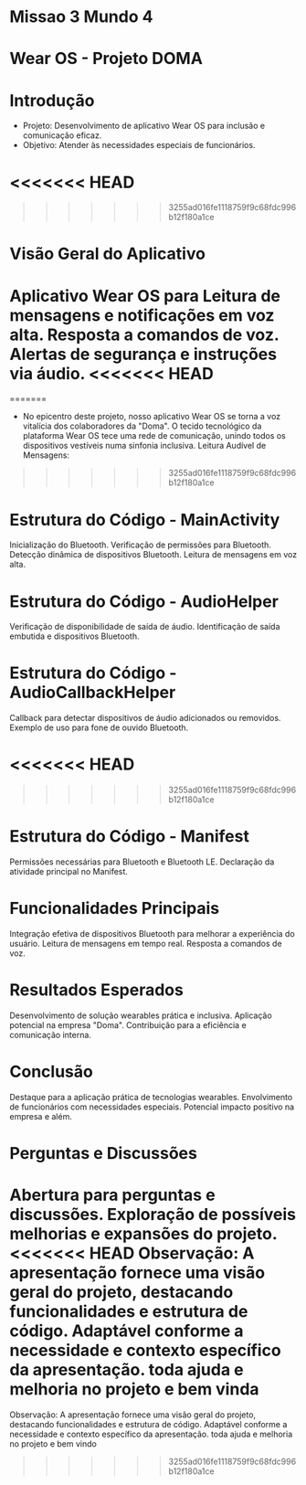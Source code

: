 #   Missao 3 Mundo 4

# Wear OS  - Projeto DOMA


# Introdução

- Projeto: Desenvolvimento de aplicativo Wear OS para inclusão e comunicação eficaz.
- Objetivo: Atender às necessidades especiais de funcionários.

<<<<<<< HEAD
=======

>>>>>>> 3255ad016fe1118759f9c68fdc996b12f180a1ce
# Visão Geral do Aplicativo

Aplicativo Wear OS para
Leitura de mensagens e notificações em voz alta.
Resposta a comandos de voz.
Alertas de segurança e instruções via áudio.
<<<<<<< HEAD
=======
=======
- No epicentro deste projeto, nosso aplicativo Wear OS se torna a voz vitalícia dos colaboradores da "Doma".
O tecido tecnológico da plataforma Wear OS tece uma rede de comunicação, unindo todos os dispositivos vestíveis numa sinfonia inclusiva.
Leitura Audível de Mensagens:

>>>>>>> 3255ad016fe1118759f9c68fdc996b12f180a1ce

# Estrutura do Código - MainActivity
Inicialização do Bluetooth.
Verificação de permissões para Bluetooth.
Detecção dinâmica de dispositivos Bluetooth.
Leitura de mensagens em voz alta.

# Estrutura do Código - AudioHelper
Verificação de disponibilidade de saída de áudio.
Identificação de saída embutida e dispositivos Bluetooth.

# Estrutura do Código - AudioCallbackHelper
Callback para detectar dispositivos de áudio adicionados ou removidos.
Exemplo de uso para fone de ouvido Bluetooth.

<<<<<<< HEAD
=======

>>>>>>> 3255ad016fe1118759f9c68fdc996b12f180a1ce
# Estrutura do Código - Manifest

Permissões necessárias para Bluetooth e Bluetooth LE.
Declaração da atividade principal no Manifest.

# Funcionalidades Principais
Integração efetiva de dispositivos Bluetooth para melhorar a experiência do usuário.
Leitura de mensagens em tempo real.
Resposta a comandos de voz.

# Resultados Esperados
Desenvolvimento de solução wearables prática e inclusiva.
Aplicação potencial na empresa "Doma".
Contribuição para a eficiência e comunicação interna.

# Conclusão
Destaque para a aplicação prática de tecnologias wearables.
Envolvimento de funcionários com necessidades especiais.
Potencial impacto positivo na empresa e além.

# Perguntas e Discussões
Abertura para perguntas e discussões.
Exploração de possíveis melhorias e expansões do projeto.
<<<<<<< HEAD
Observação: A apresentação fornece uma visão geral do projeto, destacando funcionalidades e estrutura de código. Adaptável conforme a necessidade e contexto específico da apresentação. toda ajuda e melhoria no projeto e bem vinda
=======
Observação: A apresentação fornece uma visão geral do projeto, destacando funcionalidades e estrutura de código. Adaptável conforme a necessidade e contexto específico da apresentação. toda ajuda e melhoria no projeto e bem vindo
>>>>>>> 3255ad016fe1118759f9c68fdc996b12f180a1ce
